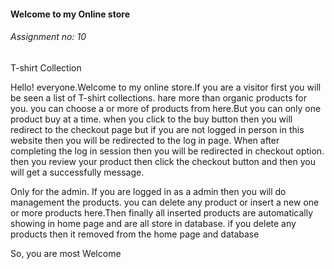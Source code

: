 <h4>Welcome to my Online store</h4>
<h6>Assignment no: 10</h6>
<span>T-shirt Collection</span>
</br>
<p>Hello! everyone.Welcome to my online store.If you are a visitor first you will be seen a list of T-shirt collections. hare more than organic products for you. you can choose a or more of products from here.But you can only one product buy at a time. when you click to the buy button then you will redirect to the checkout page but if you are not logged in person in this website then you will be redirected to the log in page. When after completing the log in session then you will be redirected in checkout option. then you review your product then click the checkout button and then you will get a successfully message.</p>

<p>Only for the admin. If you are logged in as a admin then you will do management the products. you can delete any product or insert a new one or more products here.Then finally all inserted products are automatically showing in home page and are all store in database. if you delete any products then it removed from the home page and database</p>

<span>So, you are most Welcome</span>